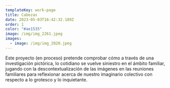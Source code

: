```yaml
---
templateKey: work-page
title: Cabezas
date: 2023-05-03T16:42:32.189Z
order: 1
color: "#ae1535"
image: /img/img_2261.jpeg
images:
  - image: /img/img_2020.jpeg
---
```

Este proyecto (en proceso) pretende comprobar cómo a través de una investigación pictórica, lo cotidiano se vuelve siniestro en el ámbito familiar, jugando con la descontextualización de las imágenes en las reuniones familiares para reflexionar acerca de nuestro imaginario colectivo con respecto a lo grotesco y lo inquietante.